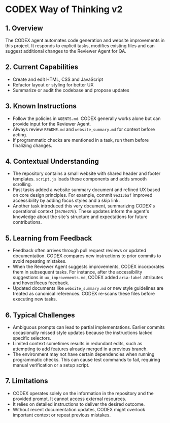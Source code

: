 # CODEX Way of Thinking v2

## 1. Overview
The CODEX agent automates code generation and website improvements in this project. It responds to explicit tasks, modifies existing files and can suggest additional changes to the Reviewer Agent for QA.

## 2. Current Capabilities
- Create and edit HTML, CSS and JavaScript
- Refactor layout or styling for better UX
- Summarize or audit the codebase and propose updates

## 3. Known Instructions
- Follow the policies in `AGENTS.md`. CODEX generally works alone but can provide input for the Reviewer Agent.
- Always review `README.md` and `website_summary.md` for context before acting.
- If programmatic checks are mentioned in a task, run them before finalizing changes.

## 4. Contextual Understanding
- The repository contains a small website with shared header and footer templates. `script.js` loads these components and adds smooth scrolling.
- Past tasks added a website summary document and refined UX based on core design principles. For example, commit `9e313baf` improved accessibility by adding focus styles and a skip link.
- Another task introduced this very document, summarizing CODEX's operational context (`2670e27b`). These updates inform the agent's knowledge about the site's structure and expectations for future contributions.

## 5. Learning from Feedback
- Feedback often arrives through pull request reviews or updated documentation. CODEX compares new instructions to prior commits to avoid repeating mistakes.
- When the Reviewer Agent suggests improvements, CODEX incorporates them in subsequent tasks. For instance, after the accessibility suggestions in `ux_improvements.md`, CODEX added `aria-label` attributes and hover/focus feedback.
- Updated documents like `website_summary.md` or new style guidelines are treated as canonical references. CODEX re-scans these files before executing new tasks.

## 6. Typical Challenges
- Ambiguous prompts can lead to partial implementations. Earlier commits occasionally missed style updates because the instructions lacked specific selectors.
- Limited context sometimes results in redundant edits, such as attempting to add features already merged in a previous branch.
- The environment may not have certain dependencies when running programmatic checks. This can cause test commands to fail, requiring manual verification or a setup script.

## 7. Limitations
- CODEX operates solely on the information in the repository and the provided prompt. It cannot access external resources.
- It relies on detailed instructions to deliver the desired outcome.
- Without recent documentation updates, CODEX might overlook important context or repeat previous mistakes.
